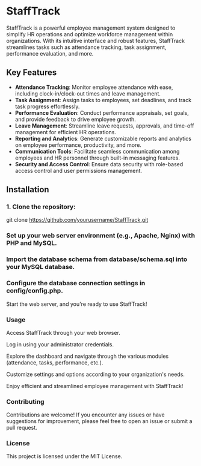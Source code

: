 # StaffTrack

StaffTrack is a powerful employee management system designed to simplify HR operations and optimize workforce management within organizations. With its intuitive interface and robust features, StaffTrack streamlines tasks such as attendance tracking, task assignment, performance evaluation, and more.

## Key Features

- **Attendance Tracking**: Monitor employee attendance with ease, including clock-in/clock-out times and leave management.
- **Task Assignment**: Assign tasks to employees, set deadlines, and track task progress effortlessly.
- **Performance Evaluation**: Conduct performance appraisals, set goals, and provide feedback to drive employee growth.
- **Leave Management**: Streamline leave requests, approvals, and time-off management for efficient HR operations.
- **Reporting and Analytics**: Generate customizable reports and analytics on employee performance, productivity, and more.
- **Communication Tools**: Facilitate seamless communication among employees and HR personnel through built-in messaging features.
- **Security and Access Control**: Ensure data security with role-based access control and user permissions management.

## Installation

### 1. Clone the repository:
   git clone https://github.com/yourusername/StaffTrack.git
### Set up your web server environment (e.g., Apache, Nginx) with PHP and MySQL.

### Import the database schema from database/schema.sql into your MySQL database.

### Configure the database connection settings in config/config.php.

   Start the web server, and you're ready to use StaffTrack!

### Usage
   Access StaffTrack through your web browser.

   Log in using your administrator credentials.

   Explore the dashboard and navigate through the various modules (attendance, tasks, performance, etc.).

   Customize settings and options according to your organization's needs.

   Enjoy efficient and streamlined employee management with StaffTrack!

### Contributing
Contributions are welcome! If you encounter any issues or have suggestions for improvement, please feel free to open an issue or submit a pull request.

### License
This project is licensed under the MIT License.
